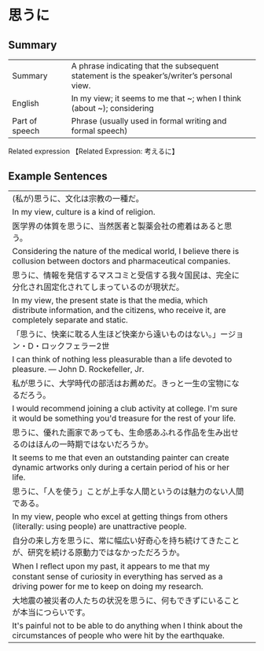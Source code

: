 # 思うに

## Summary

<table><tr>   <td>Summary<td>   <td>A phrase indicating that the subsequent statement is the speaker’s/writer’s personal view.</td><tr><tr>   <td>English<td>   <td>In my view; it seems to me that ~; when I think (about ~); considering</td><tr><tr>   <td>Part of speech<td>   <td>Phrase (usually used in formal writing and formal speech)</td><tr></table><tr>   <td>Related expression<td>   <td>【Related Expression: 考えるに】</td><tr></table></table>

## Example Sentences

<table><tr><td>(私が)思うに、文化は宗教の一種だ。<td><tr><tr><td>In my view, culture is a kind of religion.<td><tr><tr><td>医学界の体質を思うに、当然医者と製薬会社の癒着はあると思う。<td><tr><tr><td>Considering the nature of the medical world, I believe there is collusion between doctors and pharmaceutical companies.<td><tr><tr><td>思うに、情報を発信するマスコミと受信する我々国民は、完全に分化され固定化されてしまっているのが現状だ。<td><tr><tr><td>In my view, the present state is that the media, which distribute information, and the citizens, who receive it, are completely separate and static.<td><tr><tr><td>「思うに、快楽に耽る人生ほど快楽から遠いものはない。」ージョン・D・ロックフェラー2世<td><tr><tr><td>I can think of nothing less pleasurable than a life devoted to pleasure. ― John D. Rockefeller, Jr.<td><tr><tr><td>私が思うに、大学時代の部活はお薦めだ。きっと一生の宝物になるだろう。<td><tr><tr><td>I would recommend joining a club activity at college. I'm sure it would be something you'd treasure for the rest of your life.<td><tr><tr><td>思うに、優れた画家であっても、生命感あふれる作品を生み出せるのはほんの一時期ではないだろうか。<td><tr><tr><td>It seems to me that even an outstanding painter can create dynamic artworks only during a certain period of his or her life.<td><tr><tr><td>思うに、「人を使う」ことが上手な人間というのは魅力のない人間である。<td><tr><tr><td>In my view, people who excel at getting things from others (literally: using people) are unattractive people.<td><tr><tr><td>自分の来し方を思うに、常に幅広い好奇心を持ち続けてきたことが、研究を続ける原動力ではなかっただろうか。<td><tr><tr><td>When I reﬂect upon my past, it appears to me that my constant sense of curiosity in everything has served as a driving power for me to keep on doing my research.<td><tr><tr><td>大地震の被災者の人たちの状況を思うに、何もできずにいることが本当につらいです。<td><tr><tr><td>It's painful not to be able to do anything when I think about the circumstances of people who were hit by the earthquake.<td><tr></table>

